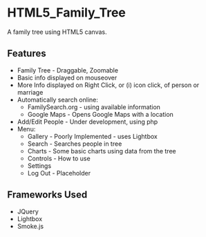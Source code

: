 HTML5_Family_Tree
=================

A family tree using HTML5 canvas.


Features
--------
 * Family Tree - Draggable, Zoomable
 * Basic info displayed on mouseover
 * More Info displayed on Right Click, or (i) icon click, of person or marriage
 * Automatically search online:
   * FamilySearch.org - using available information
   * Google Maps - Opens Google Maps with a location
 * Add/Edit People - Under development, using php
 * Menu:
   * Gallery - Poorly Implemented - uses Lightbox
   * Search - Searches people in tree
   * Charts - Some basic charts using data from the tree
   * Controls - How to use
   * Settings
   * Log Out - Placeholder


Frameworks Used
---------------
 * JQuery
 * Lightbox
 * Smoke.js
